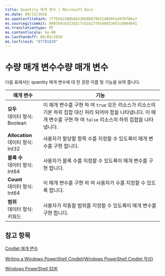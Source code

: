 ```yaml
---
title: Quantity 매개 변수 | Microsoft Docs
ms.date: 09/13/2016
ms.openlocfilehash: 7ff6562380bb6336b08879b31d8d9fed47bfb6a7
ms.sourcegitcommit: 0907b8c6322d2c7c61b17f8168d53452c8964b41
ms.translationtype: MT
ms.contentlocale: ko-KR
ms.lasthandoff: 08/05/2020
ms.locfileid: "87781820"
---
```

# <a name="quantity-parameters"></a>수량 매개 변수수량 매개 변수

다음 표에서는 quantity 매개 변수에 대 한 권장 이름 및 기능을 보여 줍니다.

|매개 변수|기능|
|---|---|
|**모두**<br>데이터 형식: Boolean|이 매개 변수를 구현 하 여 `true` 모든 리소스가 리소스의 기본 하위 집합 대신 처리 되어야 함을 나타냅니다. 이 매개 변수를 구현 하 여 `false` 리소스의 하위 집합을 나타냅니다.|
|**Allocation**<br>데이터 형식: Int32|사용자가 할당할 항목 수를 지정할 수 있도록이 매개 변수를 구현 합니다.|
|**블록 수**<br>데이터 형식: Int64|사용자가 블록 수를 지정할 수 있도록이 매개 변수를 구현 합니다.|
|**Count**<br>데이터 형식: Int64|이 매개 변수를 구현 하 여 사용자가 수를 지정할 수 있도록 합니다.|
|**범위**<br>데이터 형식: 키워드|사용자가 작동할 범위를 지정할 수 있도록이 매개 변수를 구현 합니다.|

## <a name="see-also"></a>참고 항목

[Cmdlet 매개 변수](./cmdlet-parameters.md)

[Writing a Windows PowerShell Cmdlet(Windows PowerShell Cmdlet 작성)](./writing-a-windows-powershell-cmdlet.md)

[Windows PowerShell SDK](../windows-powershell-reference.md)
